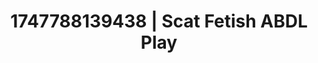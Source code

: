 ---
categories:
- Creampie
- Shibari art
- Delirious pleasure
- Pleasure mapping
- Public flashing
image: /assets/images/1747788139438.jpg
layout: post
seo:
  description: Featured content with premium ABDL Play, Scat Fetish. HD images available.
  keywords: ABDL Play, Scat Fetish
  og_image: /assets/images/1747788139438.jpg
  schema_type: VisualArtwork
tags:
- '#1747788139438'
- ABDL Play
- Scat Fetish
title: 1747788139438 | Scat Fetish ABDL Play
---